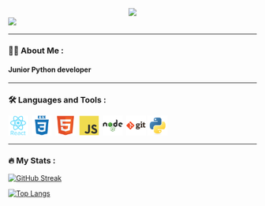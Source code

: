 <div id="header" align="center">
    <img src=https://media.giphy.com/media/3kPDmoWdBpQPNhCnUG/giphy.gif width=20/>
</div
<div align="left">
  <img src="https://komarev.com/ghpvc/?username=SugarALYX&style=flat-square&color=blue"> 
</div>

---


### :woman_technologist: About Me :
#### Junior Python developer

---

### :hammer_and_wrench: Languages and Tools :
<div>
  <img src="https://github.com/devicons/devicon/blob/master/icons/react/react-original-wordmark.svg" title="React" alt="React" width="40" height="40"/>&nbsp;
  <img src="https://github.com/devicons/devicon/blob/master/icons/css3/css3-plain-wordmark.svg"  title="CSS3" alt="CSS" width="40" height="40"/>&nbsp;
  <img src="https://github.com/devicons/devicon/blob/master/icons/html5/html5-original.svg" title="HTML5" alt="HTML" width="40" height="40"/>&nbsp;
  <img src="https://github.com/devicons/devicon/blob/master/icons/javascript/javascript-original.svg" title="JavaScript" alt="JavaScript" width="40" height="40"/>&nbsp;
  <img src="https://github.com/devicons/devicon/blob/master/icons/nodejs/nodejs-original-wordmark.svg" title="NodeJS" alt="NodeJS" width="40" height="40"/>&nbsp;
  <img src="https://github.com/devicons/devicon/blob/master/icons/git/git-original-wordmark.svg" title="Git" **alt="Git" width="40" height="40"/>
  <img src="https://github.com/devicons/devicon/blob/master/icons/python/python-original.svg" title="Git" **alt="Git" width="40" height="40"/>
  
</div>

---

### :fire: My Stats :
[![GitHub Streak](https://github-readme-streak-stats.herokuapp.com?user=SugarALYX&theme=dark&locale=en)](https://git.io/streak-stats)

[![Top Langs](https://github-readme-stats.vercel.app/api/top-langs/?username=SugarALYX&layout=compact&theme=dark)](https://github.com/anuraghazra/github-readme-stats)
